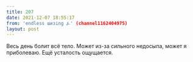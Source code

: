 ```yaml
---
title: 207
date: 2021-12-07 18:55:17
from: 'endless шизing ⍼' (channel1162404975)
layout: post
---
```


Весь день болит всё тело. Может из-за сильного недосыпа, может я приболеваю. Ещё усталость ощущается.
